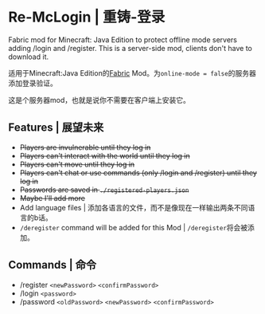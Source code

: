 # Re-McLogin | 重铸-登录
Fabric mod for Minecraft: Java Edition to protect offline mode servers adding /login and /register. This is a server-side mod, clients don't have to download it.

适用于Minecraft:Java Edition的[Fabric](https://fabricmc.net) Mod。为`online-mode = false`的服务器添加登录验证。

这是个服务器mod，也就是说你不需要在客户端上安装它。
## Features | 展望未来
- ~~Players are invulnerable until they log in~~
- ~~Players can't interact with the world until they log in~~
- ~~Players can't move until they log in~~
- ~~Players can't chat or use commands (only /login and /register) until they log in~~
- ~~Passwords are saved in `./registered-players.json`~~
- ~~Maybe I'll add more~~
- Add language files | 添加各语言的文件，而不是像现在一样输出两条不同语言的b话。
- `/deregister` command will be added for this Mod | `/deregister`将会被添加。
## Commands | 命令
- /register `<newPassword>` `<confirmPassword>`
- /login `<password>`
- /password `<oldPassword>` `<newPassword>` `<confirmPassword>`
